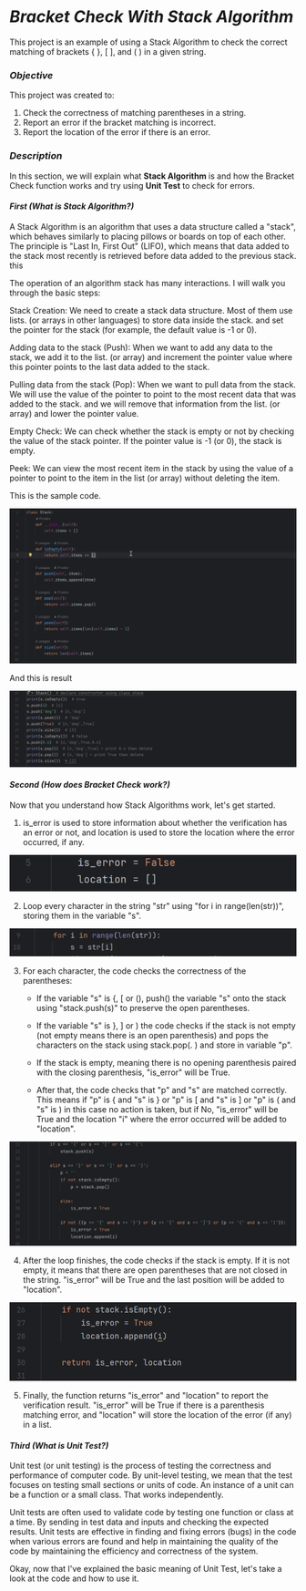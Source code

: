 # *Bracket Check With Stack Algorithm*
This project is an example of using a Stack Algorithm to check the correct matching of brackets { }, [ ], and ( ) in a given string.

### *Objective*

This project was created to:

1. Check the correctness of matching parentheses in a string.
2. Report an error if the bracket matching is incorrect.
3. Report the location of the error if there is an error.

### *Description*

In this section, we will explain what **Stack Algorithm** is and how the Bracket Check function works and try using **Unit Test** to check for errors.

#### *First (What is Stack Algorithm?)*

A Stack Algorithm is an algorithm that uses a data structure called a "stack", which behaves similarly to placing pillows or boards on top of each other. The principle is "Last In, First Out" (LIFO), which means that data added to the stack most recently is retrieved before data added to the previous stack. this

The operation of an algorithm stack has many interactions. I will walk you through the basic steps:

Stack Creation: We need to create a stack data structure. Most of them use lists. (or arrays in other languages) to store data inside the stack. and set the pointer for the stack (for example, the default value is -1 or 0).

Adding data to the stack (Push): When we want to add any data to the stack, we add it to the list. (or array) and increment the pointer value where this pointer points to the last data added to the stack.

Pulling data from the stack (Pop): When we want to pull data from the stack. We will use the value of the pointer to point to the most recent data that was added to the stack. and we will remove that information from the list. (or array) and lower the pointer value.

Empty Check: We can check whether the stack is empty or not by checking the value of the stack pointer. If the pointer value is -1 (or 0), the stack is empty.

Peek: We can view the most recent item in the stack by using the value of a pointer to point to the item in the list (or array) without deleting the item.


This is the sample code.

![Image!](Image/ClassStack.png)

And this is result

![Image!](Image/ResultStack.png)

#### *Second (How does Bracket Check work?)*

Now that you understand how Stack Algorithms work, let's get started.

1. is_error is used to store information about whether the verification has an error or not, and location is used to store the location where the error occurred, if any.

![Image!](Image/Checkbracket-1.png)

2. Loop every character in the string "str" using "for i in range(len(str))", storing them in the variable "s".

![Image!](Image/Checkbracket-2.png)

3. For each character, the code checks the correctness of the parentheses:
    - If the variable "s" is {, [ or (), push() the variable "s" onto the stack using "stack.push(s)" to preserve the open parentheses.

    - If the variable "s" is }, ] or ) the code checks if the stack is not empty (not empty means there is an open parenthesis) and pops the characters on the stack using stack.pop(. ) and store in variable "p".

    - If the stack is empty, meaning there is no opening parenthesis paired with the closing parenthesis, "is_error" will be True.

    - After that, the code checks that "p" and "s" are matched correctly. This means if "p" is { and "s" is } or "p" is [ and "s" is ] or "p" is ( and "s" is ) in this case no action is taken, but if No, "is_error" will be True and the location "i" where the error occurred will be added to "location".

![Image!](Image/Checkbracket-3.png)


4. After the loop finishes, the code checks if the stack is empty. If it is not empty, it means that there are open parentheses that are not closed in the string. "is_error" will be True and the last position will be added to "location".

![Image!](Image/Checkbracket-4.png)

5. Finally, the function returns "is_error" and "location" to report the verification result. "is_error" will be True if there is a parenthesis matching error, and "location" will store the location of the error (if any) in a list.


#### *Third (What is Unit Test?)*

Unit test (or unit testing) is the process of testing the correctness and performance of computer code. By unit-level testing, we mean that the test focuses on testing small sections or units of code. An instance of a unit can be a function or a small class. That works independently.

Unit tests are often used to validate code by testing one function or class at a time. By sending in test data and inputs and checking the expected results. Unit tests are effective in finding and fixing errors (bugs) in the code when various errors are found and help in maintaining the quality of the code by maintaining the efficiency and correctness of the system.

Okay, now that I've explained the basic meaning of Unit Test, let's take a look at the code and how to use it.

